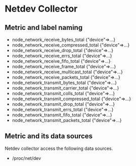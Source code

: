 # Netdev Collector

## Metric and label naming

* node_network_receive_bytes_total {"device"=>...}
* node_network_receive_compressed_total {"device"=>...}
* node_network_receive_drop_total {"device"=>...}
* node_network_receive_errs_total {"device"=>...}
* node_network_receive_fifo_total {"device"=>...}
* node_network_receive_frame_total {"device"=>...}
* node_network_receive_multicast_total {"device"=>...}
* node_network_receive_packets_total {"device"=>...}
* node_network_transmit_bytes_total {"device"=>...}
* node_network_transmit_carrier_total {"device"=>...}
* node_network_transmit_colls_total {"device"=>...}
* node_network_transmit_compressed_total {"device"=>...}
* node_network_transmit_drop_total {"device"=>...}
* node_network_transmit_errs_total {"device"=>...}
* node_network_transmit_fifo_total {"device"=>...}
* node_network_transmit_packets_total {"device"=>...}

## Metric and its data sources

Netdev collector access the following data sources.

* /proc/net/dev
